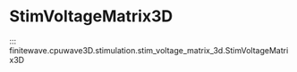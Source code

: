 # StimVoltageMatrix3D
::: finitewave.cpuwave3D.stimulation.stim_voltage_matrix_3d.StimVoltageMatrix3D
